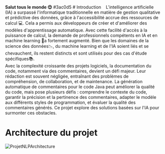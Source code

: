 **Salut tous le monde :blush:**
#3ac0d5 # Introduction 
&nbsp;&nbsp;&nbsp;L'intelligence artificielle (IA) a surpassé l'informatique traditionnelle en matière de gestion qualitative et prédictive des données, grâce à l'accessibilité accrue des ressources de calcul :computer:. Cela a permis aux développeurs de créer et d'améliorer des modèles d'apprentissage automatique. Avec cette facilité d'accès à la puissance de calcul, la demande de professionnels compétents en IA et en machine learning 🤖a fortement augmenté. Bien que les domaines de la science des données:chart_with_downwards_trend:, du machine learning et de l'IA soient liés et se chevauchent, ils restent distincts et sont utilisés pour des cas d'étude spécifiques:books:.</br>
Avec la complexité croissante des projets logiciels, la documentation du code, notamment via des commentaires, devient un défi majeur. Leur rédaction est souvent négligée, entraînant des problèmes de compréhension, de collaboration, et de maintenance. La génération automatique de commentaires pour le code Java peut améliorer la qualité du code, mais pose plusieurs défis : comprendre le contexte du code, garantir la précision et la pertinence des commentaires, adapter le modèle aux différents styles de programmation, et évaluer la qualité des commentaires générés. Ce projet explore des solutions basées sur l'IA pour surmonter ces obstacles.
</br>
# Architecture du projet
![ProjetNLPArchitecture](https://github.com/user-attachments/assets/ab8df532-08d4-4624-84c5-9d031075a7df)
